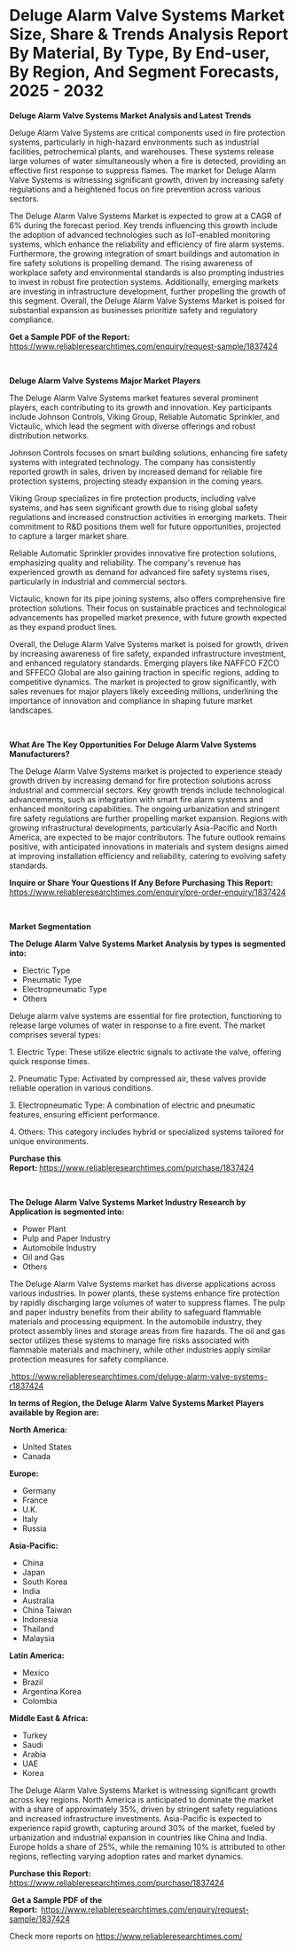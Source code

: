 <p><h1>Deluge Alarm Valve Systems Market Size, Share & Trends Analysis Report By Material, By Type, By End-user, By Region, And Segment Forecasts, 2025 - 2032</h1></p><p><strong>Deluge Alarm Valve Systems Market Analysis and Latest Trends</strong></p>
<p><p>Deluge Alarm Valve Systems are critical components used in fire protection systems, particularly in high-hazard environments such as industrial facilities, petrochemical plants, and warehouses. These systems release large volumes of water simultaneously when a fire is detected, providing an effective first response to suppress flames. The market for Deluge Alarm Valve Systems is witnessing significant growth, driven by increasing safety regulations and a heightened focus on fire prevention across various sectors.</p><p>The Deluge Alarm Valve Systems Market is expected to grow at a CAGR of 6% during the forecast period. Key trends influencing this growth include the adoption of advanced technologies such as IoT-enabled monitoring systems, which enhance the reliability and efficiency of fire alarm systems. Furthermore, the growing integration of smart buildings and automation in fire safety solutions is propelling demand. The rising awareness of workplace safety and environmental standards is also prompting industries to invest in robust fire protection systems. Additionally, emerging markets are investing in infrastructure development, further propelling the growth of this segment. Overall, the Deluge Alarm Valve Systems Market is poised for substantial expansion as businesses prioritize safety and regulatory compliance.</p></p>
<p><strong>Get a Sample PDF of the Report:&nbsp;</strong> <a href="https://www.reliableresearchtimes.com/enquiry/request-sample/1837424?utm_campaign=3386&utm_medium=2&utm_source=Github&utm_content=ia&utm_term=12042025&utm_id=deluge-alarm-valve-systems">https://www.reliableresearchtimes.com/enquiry/request-sample/1837424</a></p>
<p>&nbsp;</p>
<p><strong>Deluge Alarm Valve Systems Major Market Players</strong></p>
<p><p>The Deluge Alarm Valve Systems market features several prominent players, each contributing to its growth and innovation. Key participants include Johnson Controls, Viking Group, Reliable Automatic Sprinkler, and Victaulic, which lead the segment with diverse offerings and robust distribution networks. </p><p>Johnson Controls focuses on smart building solutions, enhancing fire safety systems with integrated technology. The company has consistently reported growth in sales, driven by increased demand for reliable fire protection systems, projecting steady expansion in the coming years. </p><p>Viking Group specializes in fire protection products, including valve systems, and has seen significant growth due to rising global safety regulations and increased construction activities in emerging markets. Their commitment to R&D positions them well for future opportunities, projected to capture a larger market share.</p><p>Reliable Automatic Sprinkler provides innovative fire protection solutions, emphasizing quality and reliability. The company's revenue has experienced growth as demand for advanced fire safety systems rises, particularly in industrial and commercial sectors.</p><p>Victaulic, known for its pipe joining systems, also offers comprehensive fire protection solutions. Their focus on sustainable practices and technological advancements has propelled market presence, with future growth expected as they expand product lines.</p><p>Overall, the Deluge Alarm Valve Systems market is poised for growth, driven by increasing awareness of fire safety, expanded infrastructure investment, and enhanced regulatory standards. Emerging players like NAFFCO FZCO and SFFECO Global are also gaining traction in specific regions, adding to competitive dynamics. The market is projected to grow significantly, with sales revenues for major players likely exceeding millions, underlining the importance of innovation and compliance in shaping future market landscapes.</p></p>
<p>&nbsp;</p>
<p><strong>What Are The Key Opportunities For Deluge Alarm Valve Systems Manufacturers?</strong></p>
<p><p>The Deluge Alarm Valve Systems market is projected to experience steady growth driven by increasing demand for fire protection solutions across industrial and commercial sectors. Key growth trends include technological advancements, such as integration with smart fire alarm systems and enhanced monitoring capabilities. The ongoing urbanization and stringent fire safety regulations are further propelling market expansion. Regions with growing infrastructural developments, particularly Asia-Pacific and North America, are expected to be major contributors. The future outlook remains positive, with anticipated innovations in materials and system designs aimed at improving installation efficiency and reliability, catering to evolving safety standards.</p></p>
<p><strong>Inquire or Share Your Questions If Any Before Purchasing This Report:</strong> <a href="https://www.reliableresearchtimes.com/enquiry/pre-order-enquiry/1837424?utm_campaign=3386&utm_medium=2&utm_source=Github&utm_content=ia&utm_term=12042025&utm_id=deluge-alarm-valve-systems">https://www.reliableresearchtimes.com/enquiry/pre-order-enquiry/1837424</a></p>
<p>&nbsp;</p>
<p><strong>Market Segmentation</strong></p>
<p><strong>The Deluge Alarm Valve Systems Market Analysis by types is segmented into:</strong></p>
<p><ul><li>Electric Type</li><li>Pneumatic Type</li><li>Electropneumatic Type</li><li>Others</li></ul></p>
<p><p>Deluge alarm valve systems are essential for fire protection, functioning to release large volumes of water in response to a fire event. The market comprises several types: </p><p>1. Electric Type: These utilize electric signals to activate the valve, offering quick response times.</p><p>2. Pneumatic Type: Activated by compressed air, these valves provide reliable operation in various conditions.</p><p>3. Electropneumatic Type: A combination of electric and pneumatic features, ensuring efficient performance.</p><p>4. Others: This category includes hybrid or specialized systems tailored for unique environments.</p></p>
<p><strong>Purchase this Report:&nbsp;</strong><a href="https://www.reliableresearchtimes.com/purchase/1837424?utm_campaign=3386&utm_medium=2&utm_source=Github&utm_content=ia&utm_term=12042025&utm_id=deluge-alarm-valve-systems">https://www.reliableresearchtimes.com/purchase/1837424</a></p>
<p>&nbsp;</p>
<p><strong>The Deluge Alarm Valve Systems Market Industry Research by Application is segmented into:</strong></p>
<p><ul><li>Power Plant</li><li>Pulp and Paper Industry</li><li>Automobile Industry</li><li>Oil and Gas</li><li>Others</li></ul></p>
<p><p>The Deluge Alarm Valve Systems market has diverse applications across various industries. In power plants, these systems enhance fire protection by rapidly discharging large volumes of water to suppress flames. The pulp and paper industry benefits from their ability to safeguard flammable materials and processing equipment. In the automobile industry, they protect assembly lines and storage areas from fire hazards. The oil and gas sector utilizes these systems to manage fire risks associated with flammable materials and machinery, while other industries apply similar protection measures for safety compliance.</p></p>
<p><a href="https://www.reliableresearchtimes.com/deluge-alarm-valve-systems-r1837424?utm_campaign=3386&utm_medium=2&utm_source=Github&utm_content=ia&utm_term=12042025&utm_id=deluge-alarm-valve-systems">&nbsp;https://www.reliableresearchtimes.com/deluge-alarm-valve-systems-r1837424</a></p>
<p><strong>In terms of Region, the Deluge Alarm Valve Systems Market Players available by Region are:</strong></p>
<p>
    <p> <strong> North America: </strong>
        <ul>
            <li>United States</li>
            <li>Canada</li>
        </ul>
        </p> 
    <p> <strong> Europe: </strong>
        <ul>
            <li>Germany</li>
            <li>France</li>
            <li>U.K.</li>
            <li>Italy</li>
            <li>Russia</li>
        </ul>
        </p> 
    <p> <strong> Asia-Pacific: </strong>
        <ul>
            <li>China</li>
            <li>Japan</li>
            <li>South Korea</li>
            <li>India</li>
            <li>Australia</li>
            <li>China Taiwan</li>
            <li>Indonesia</li>
            <li>Thailand</li>
            <li>Malaysia</li>
        </ul>
        </p> 
    <p> <strong> Latin America: </strong>
        <ul>
            <li>Mexico</li>
            <li>Brazil</li>
            <li>Argentina Korea</li>
            <li>Colombia</li>
        </ul>
        </p> 
    <p> <strong> Middle East & Africa: </strong>
        <ul>
            <li>Turkey</li>
            <li>Saudi</li>
            <li>Arabia</li>
            <li>UAE</li>
            <li>Korea</li>
        </ul>
    </p>
    </p>
<p><p>The Deluge Alarm Valve Systems Market is witnessing significant growth across key regions. North America is anticipated to dominate the market with a share of approximately 35%, driven by stringent safety regulations and increased infrastructure investments. Asia-Pacific is expected to experience rapid growth, capturing around 30% of the market, fueled by urbanization and industrial expansion in countries like China and India. Europe holds a share of 25%, while the remaining 10% is attributed to other regions, reflecting varying adoption rates and market dynamics.</p></p>
<p><strong>Purchase this Report: </strong><a href="https://www.reliableresearchtimes.com/purchase/1837424?utm_campaign=3386&utm_medium=2&utm_source=Github&utm_content=ia&utm_term=12042025&utm_id=deluge-alarm-valve-systems">https://www.reliableresearchtimes.com/purchase/1837424</a></p>
<p>&nbsp;<strong>Get a Sample PDF of the Report:&nbsp;&nbsp;</strong><a href="https://www.reliableresearchtimes.com/enquiry/request-sample/1837424?utm_campaign=3386&utm_medium=2&utm_source=Github&utm_content=ia&utm_term=12042025&utm_id=deluge-alarm-valve-systems">https://www.reliableresearchtimes.com/enquiry/request-sample/1837424</a></p>
<p><strong></strong></p>
<p>Check more reports on <a href="https://www.reliableresearchtimes.com/?utm_campaign=3386&utm_medium=2&utm_source=Github&utm_content=ia&utm_term=12042025&utm_id=deluge-alarm-valve-systems">https://www.reliableresearchtimes.com/</a></p>